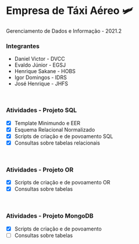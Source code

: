 # Empresa de Táxi Aéreo 🛩

Gerenciamento de Dados e Informação - 2021.2

### Integrantes
- Daniel Victor - DVCC
- Evaldo Júnior - EGSJ
- Henrique Sakane - HOBS
- Igor Domingos - IDRS
- José Henrique - JHFS

</br>

### Atividades - Projeto SQL
- [x] Template Minimundo e EER
- [x] Esquema Relacional Normalizado
- [x] Scripts de criação e de povoamento SQL
- [x] Consultas sobre tabelas relacionais

</br>

### Atividades - Projeto OR
- [x] Scripts de criação e de povoamento OR
- [x] Consultas sobre tabelas 

</br>

### Atividades - Projeto MongoDB
- [x] Scripts de criação e de povoamento 
- [ ] Consultas sobre tabelas 
